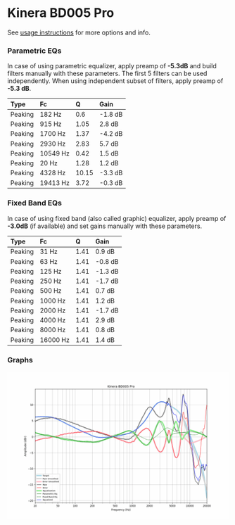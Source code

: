 # Kinera BD005 Pro
See [usage instructions](https://github.com/jaakkopasanen/AutoEq#usage) for more options and info.

### Parametric EQs
In case of using parametric equalizer, apply preamp of **-5.3dB** and build filters manually
with these parameters. The first 5 filters can be used independently.
When using independent subset of filters, apply preamp of **-5.3 dB**.

| Type    | Fc       |     Q | Gain    |
|:--------|:---------|:------|:--------|
| Peaking | 182 Hz   |  0.6  | -1.8 dB |
| Peaking | 915 Hz   |  1.05 | 2.8 dB  |
| Peaking | 1700 Hz  |  1.37 | -4.2 dB |
| Peaking | 2930 Hz  |  2.83 | 5.7 dB  |
| Peaking | 10549 Hz |  0.42 | 1.5 dB  |
| Peaking | 20 Hz    |  1.28 | 1.2 dB  |
| Peaking | 4328 Hz  | 10.15 | -3.3 dB |
| Peaking | 19413 Hz |  3.72 | -0.3 dB |

### Fixed Band EQs
In case of using fixed band (also called graphic) equalizer, apply preamp of **-3.0dB**
(if available) and set gains manually with these parameters.

| Type    | Fc       |    Q | Gain    |
|:--------|:---------|:-----|:--------|
| Peaking | 31 Hz    | 1.41 | 0.9 dB  |
| Peaking | 63 Hz    | 1.41 | -0.8 dB |
| Peaking | 125 Hz   | 1.41 | -1.3 dB |
| Peaking | 250 Hz   | 1.41 | -1.7 dB |
| Peaking | 500 Hz   | 1.41 | 0.7 dB  |
| Peaking | 1000 Hz  | 1.41 | 1.2 dB  |
| Peaking | 2000 Hz  | 1.41 | -1.7 dB |
| Peaking | 4000 Hz  | 1.41 | 2.9 dB  |
| Peaking | 8000 Hz  | 1.41 | 0.8 dB  |
| Peaking | 16000 Hz | 1.41 | 1.4 dB  |

### Graphs
![](./Kinera%20BD005%20Pro.png)